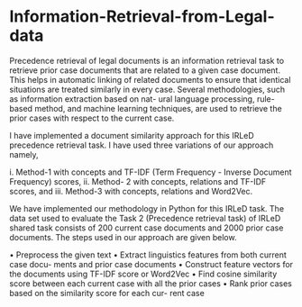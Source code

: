 # Information-Retrieval-from-Legal-data

Precedence retrieval of legal documents is an information retrieval task to retrieve prior case documents that are related to a given case document. This helps in automatic linking of related documents to ensure that identical situations are treated similarly in every case. Several methodologies, such as information extraction based on nat- ural language processing, rule-based method, and machine learning techniques, are used to retrieve the prior cases with respect to the current case.

I have implemented a document similarity approach for this IRLeD precedence retrieval task. I have used three variations of our approach namely,

i. Method-1 with concepts and TF-IDF (Term Frequency - Inverse Document Frequency) scores, 
ii. Method- 2 with concepts, relations and TF-IDF scores, and 
iii. Method-3 with concepts, relations and Word2Vec.

We have implemented our methodology in Python for this IRLeD task. The data set used to evaluate the Task 2 (Precedence retrieval task) of IRLeD shared task consists of 200 current case documents and 2000 prior case documents. The steps used in our approach are given below.

• Preprocess the given text
• Extract linguistics features from both current case docu-
ments and prior case documents
• Construct feature vectors for the documents using TF-IDF
score or Word2Vec
• Find cosine similarity score between each current case with
all the prior cases
• Rank prior cases based on the similarity score for each cur-
rent case
